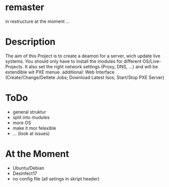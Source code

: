 # remaster

in restructure at the moment ...

# Description
The aim of this Project is to create a deamon for a server,
wich update live systems.
You should only have to install the modules for different OS/Live-Projects.
It also set the right network settings (Proxy, DNS, ...)
and will be extendible wit PXE menue.
additional: Web Interface (Create/Change/Deltete Jobs; Download Latest Isos; Start/Stop PXE Server)

# ToDo
 * general struktur
 * split into mudules
 * more OS
 * make it mor felexible
 * ... (look at issues)

# At the Moment
 * Ubuntu/Debian
 * Desinfect17
 * no config file (all setings in skript header)
